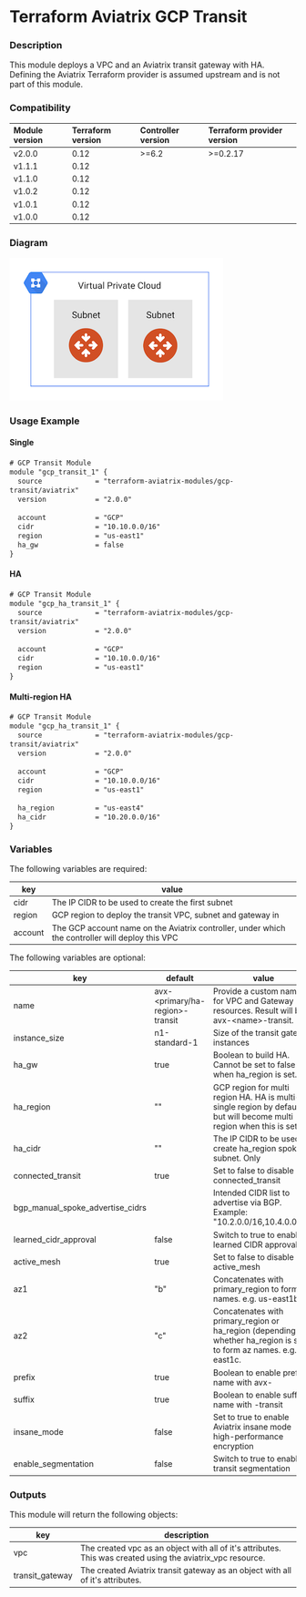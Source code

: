 # Terraform Aviatrix GCP Transit

### Description

This module deploys a VPC and an Aviatrix transit gateway with HA. Defining the Aviatrix Terraform provider is assumed upstream and is not part of this module.

### Compatibility
Module version | Terraform version | Controller version | Terraform provider version
:--- | :--- | :--- | :---
v2.0.0 | 0.12 | >=6.2 | >=0.2.17
v1.1.1 | 0.12 | | 
v1.1.0 | 0.12 | | 
v1.0.2 | 0.12 | | 
v1.0.1 | 0.12 | |
v1.0.0 | 0.12 | |

### Diagram

<img src="https://github.com/terraform-aviatrix-modules/terraform-aviatrix-gcp-transit/blob/master/img/transit-vpc-gcp-ha.png?raw=true">

### Usage Example

#### Single
```
# GCP Transit Module
module "gcp_transit_1" {
  source             = "terraform-aviatrix-modules/gcp-transit/aviatrix"
  version            = "2.0.0"
  
  account            = "GCP"
  cidr               = "10.10.0.0/16"
  region             = "us-east1"
  ha_gw              = false
}
```

#### HA
```
# GCP Transit Module
module "gcp_ha_transit_1" {
  source             = "terraform-aviatrix-modules/gcp-transit/aviatrix"
  version            = "2.0.0"

  account            = "GCP"
  cidr               = "10.10.0.0/16"
  region             = "us-east1"
}

```

#### Multi-region HA
```
# GCP Transit Module
module "gcp_ha_transit_1" {
  source             = "terraform-aviatrix-modules/gcp-transit/aviatrix"
  version            = "2.0.0"

  account            = "GCP"
  cidr               = "10.10.0.0/16"
  region             = "us-east1"
  
  ha_region          = "us-east4"
  ha_cidr            = "10.20.0.0/16"
}
```

### Variables
The following variables are required:

key | value
--- | ---
cidr | The IP CIDR to be used to create the first subnet
region | GCP region to deploy the transit VPC, subnet and gateway in
account | The GCP account name on the Aviatrix controller, under which the controller will deploy this VPC

The following variables are optional:

key | default | value
--- | --- | ---
name | avx-\<primary/ha-region\>-transit | Provide a custom name for VPC and Gateway resources. Result will be avx-\<name\>-transit.
instance_size | n1-standard-1 | Size of the transit gateway instances
ha_gw | true | Boolean to build HA. Cannot be set to false when ha_region is set.
ha_region | "" | GCP region for multi region HA. HA is multi-az single region by default, but will become multi region when this is set.
ha_cidr | "" | The IP CIDR to be used to create ha_region spoke subnet. Only 
connected_transit | true | Set to false to disable connected_transit
bgp_manual_spoke_advertise_cidrs | | Intended CIDR list to advertise via BGP. Example: "10.2.0.0/16,10.4.0.0/16" 
learned_cidr_approval | false | Switch to true to enable learned CIDR approval
active_mesh | true | Set to false to disable active_mesh
az1 | "b" | Concatenates with primary_region to form az names. e.g. us-east1b.
az2 | "c" | Concatenates with primary_region or ha_region (depending whether ha_region is set) to form az names. e.g. us-east1c.
prefix | true | Boolean to enable prefix name with avx-
suffix | true | Boolean to enable suffix name with -transit
insane_mode | false | Set to true to enable Aviatrix insane mode high-performance encryption
enable_segmentation | false | Switch to true to enable transit segmentation

### Outputs

This module will return the following objects:

key | description
--- | ---
vpc | The created vpc as an object with all of it's attributes. This was created using the aviatrix_vpc resource.
transit_gateway | The created Aviatrix transit gateway as an object with all of it's attributes.
